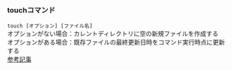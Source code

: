 ### touchコマンド
`touch [オプション] [ファイル名]`  
オプションがない場合：カレントディレクトリに空の新規ファイルを作成する  
オプションがある場合：既存ファイルの最終更新日時をコマンド実行時点に更新する  
[参考記事](https://zenn.dev/joho0724/articles/sankaku0724-newcreate9#touch%E3%82%B3%E3%83%9E%E3%83%B3%E3%83%89%E3%81%AE%E3%82%AA%E3%83%97%E3%82%B7%E3%83%A7%E3%83%B3)

